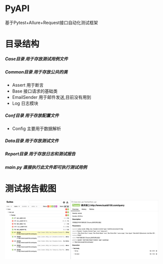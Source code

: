 # PyAPI
基于Pytest+Allure+Request接口自动化测试框架

# 目录结构
##### Case目录 用于存放测试用例文件
##### Common目录 用于存放公共的类  
- Assert 用于断言  
- Base 接口请求的基础类  
- EmailSender 用于邮件发送,目前没有用到  
- Log 日志模块  
##### Conf目录 用于存放配置文件  
- Config 主要用于数据解析  
##### Data目录 用于存放测试文件  
##### Report目录 用于存放日志和测试报告
##### main.py 直接执行此文件即可执行测试用例  

# 测试报告截图
![Report](https://github.com/Pyparson/PyAPI/blob/master/Report/%E6%B5%8B%E8%AF%95%E6%8A%A5%E5%91%8A.png "Report")

